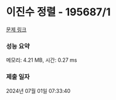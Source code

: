 # 이진수 정렬 - 195687/1 

[문제 링크](https://level.goorm.io/exam/195687/%EC%9D%B4%EC%A7%84%EC%88%98-%EC%A0%95%EB%A0%AC/quiz/1) 

### 성능 요약

메모리: 4.21 MB, 시간: 0.27 ms

### 제출 일자

2024년 07월 01일 07:33:40

